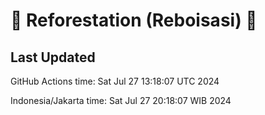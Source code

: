 
# 🌳 Reforestation (Reboisasi) 🌲

## Last Updated

GitHub Actions time: Sat Jul 27 13:18:07 UTC 2024

Indonesia/Jakarta time: Sat Jul 27 20:18:07 WIB 2024
